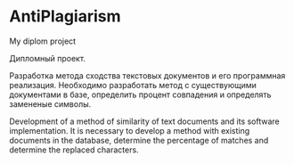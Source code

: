 # AntiPlagiarism
My diplom project

Дипломный проект.

Разработка метода сходства текстовых документов и его программная реализация.
Необходимо разработать метод с существующими документами в базе, определить процент совпадения и определять замененые символы.

Development of a method of similarity of text documents and its software implementation.
It is necessary to develop a method with existing documents in the database, determine the percentage of matches and determine the replaced characters.
